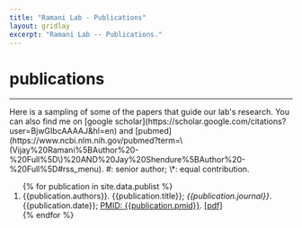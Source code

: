 ```yaml
---
title: "Ramani Lab - Publications"
layout: gridlay
excerpt: "Ramani Lab -- Publications."
---
```



# **publications**
<hr>
Here is a sampling of some of the papers that guide our lab's research. You can also find me on [google scholar](https://scholar.google.com/citations?user=BjwGIbcAAAAJ&hl=en) and [pubmed](https://www.ncbi.nlm.nih.gov/pubmed?term=\(Vijay%20Ramani%5BAuthor%20-%20Full%5D\)%20AND%20Jay%20Shendure%5BAuthor%20-%20Full%5D#rss_menu). #: senior author; \*: equal contribution.

<div class="wrapper row3">
  <div id="container">
    <div class="full_width clear">
      <ol>
        {% for publication in site.data.publist %}
          <li>
            {{publication.authors}}. {{publication.title}}; <i>{{publication.journal}}</i>. {{publication.date}}; <a href='https://www.ncbi.nlm.nih.gov/pubmed/{{publication.pmid}}'>PMID: {{publication.pmid}}</a>. <a href="{{publication.pdf}}">[pdf]</a>
          </li>
        {% endfor %}
      </ol>
    </div>
  </div>
</div> <br>
